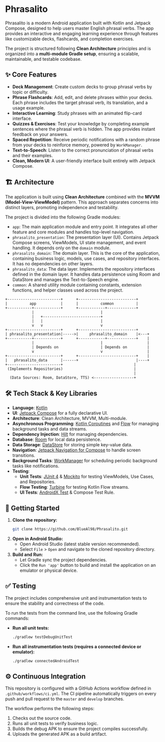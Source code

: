 # Phrasalito

Phrasalito is a modern Android application built with Kotlin and Jetpack Compose, designed to help users master English phrasal verbs. The app provides an interactive and engaging learning experience through features like customizable decks, flashcards, and completion exercises.

The project is structured following **Clean Architecture** principles and is organized into a **multi-module Gradle setup**, ensuring a scalable, maintainable, and testable codebase.

## ✨ Core Features

*   **Deck Management**: Create custom decks to group phrasal verbs by topic or difficulty.
*   **Phrase Flashcards**: Add, edit, and delete phrases within your decks. Each phrase includes the target phrasal verb, its translation, and a usage example.
*   **Interactive Learning**: Study phrases with an animated flip-card interface.
*   **Quizzes & Exercises**: Test your knowledge by completing example sentences where the phrasal verb is hidden. The app provides instant feedback on your answers.
*   **Spaced Repetition**: Receive periodic notifications with a random phrase from your decks to reinforce memory, powered by `WorkManager`.
*   **Text-to-Speech**: Listen to the correct pronunciation of phrasal verbs and their examples.
*   **Clean, Modern UI**: A user-friendly interface built entirely with Jetpack Compose.

## 🏗️ Architecture

The application is built using **Clean Architecture** combined with the **MVVM (Model-View-ViewModel)** pattern. This approach separates concerns into distinct layers, promoting independence and testability.

The project is divided into the following Gradle modules:

*   `app`: The main application module and entry point. It integrates all other feature and core modules and handles top-level navigation.
*   `phrasalito_presentation`: The presentation layer (UI). Contains Jetpack Compose screens, ViewModels, UI state management, and event handling. It depends only on the `domain` module.
*   `phrasalito_domain`: The domain layer. This is the core of the application, containing business logic, models, use cases, and repository interfaces. It has no dependencies on other layers.
*   `phrasalito_data`: The data layer. Implements the repository interfaces defined in the domain layer. It handles data persistence using Room and DataStore and manages the Text-to-Speech engine.
*   `common`: A shared utility module containing constants, extension functions, and helper classes used across the project.

```
+------------------------+      +--------------------------+
|          app           |      |          common          |
+-----------+------------+      +------------+-------------+
            |                              |
            |   +--------------------------+
            |   |                          |
            v   v                          v
+------------------------+      +--------------------------+
| phrasalito_presentation|----->|     phrasalito_domain    |<---+
+-----------+------------+      +------------+-------------+    |
            |                              |                    |
            | Depends on                   | Depends on         |
            v                              v                    |
+------------------------+      +--------------------------+    |
|   phrasalito_data      |------+                          |----+
+------------------------+                                |
 (Implements Repositories)                                |
                                                          |
  (Data Sources: Room, DataStore, TTS) <------------------+
```

## 🛠️ Tech Stack & Key Libraries

*   **Language**: [Kotlin](https://kotlinlang.org/)
*   **UI**: [Jetpack Compose](https://developer.android.com/jetpack/compose) for a fully declarative UI.
*   **Architecture**: Clean Architecture, MVVM, Multi-module.
*   **Asynchronous Programming**: [Kotlin Coroutines](https://kotlinlang.org/docs/coroutines-overview.html) and [Flow](https://kotlinlang.org/docs/flow.html) for managing background tasks and data streams.
*   **Dependency Injection**: [Hilt](https://developer.android.com/training/dependency-injection/hilt-android) for managing dependencies.
*   **Database**: [Room](https://developer.android.com/training/data-storage/room) for local data persistence.
*   **Data Storage**: [DataStore](https://developer.android.com/topic/libraries/architecture/datastore) for storing simple key-value data.
*   **Navigation**: [Jetpack Navigation for Compose](https://developer.android.com/jetpack/compose/navigation) to handle screen transitions.
*   **Background Tasks**: [WorkManager](https://developer.android.com/topic/libraries/architecture/workmanager) for scheduling periodic background tasks like notifications.
*   **Testing**:
    *   **Unit Tests**: [JUnit 4](https://junit.org/junit4/) & [Mockito](https://site.mockito.org/) for testing ViewModels, Use Cases, and Repositories.
    *   **Flow Testing**: [Turbine](https://github.com/cashapp/turbine) for testing Kotlin Flow streams.
    *   **UI Tests**: [AndroidX Test](https://developer.android.com/training/testing) & Compose Test Rule.

## 🚀 Getting Started

1.  **Clone the repository:**
    ```sh
    git clone https://github.com/BlueAl98/Phrasalito.git
    ```
2.  **Open in Android Studio:**
    *   Open Android Studio (latest stable version recommended).
    *   Select `File` > `Open` and navigate to the cloned repository directory.
3.  **Build and Run:**
    *   Let Gradle sync the project dependencies.
    *   Click the `Run 'app'` button to build and install the application on an emulator or physical device.

## ✅ Testing

The project includes comprehensive unit and instrumentation tests to ensure the stability and correctness of the code.

To run the tests from the command line, use the following Gradle commands:

*   **Run all unit tests:**
    ```sh
    ./gradlew testDebugUnitTest
    ```

*   **Run all instrumentation tests (requires a connected device or emulator):**
    ```sh
    ./gradlew connectedAndroidTest
    ```

## ⚙️ Continuous Integration

This repository is configured with a GitHub Actions workflow defined in `.github/workflows/ci.yml`. The CI pipeline automatically triggers on every push and pull request to the `master` and `develop` branches.

The workflow performs the following steps:
1.  Checks out the source code.
2.  Runs all unit tests to verify business logic.
3.  Builds the debug APK to ensure the project compiles successfully.
4.  Uploads the generated APK as a build artifact.
